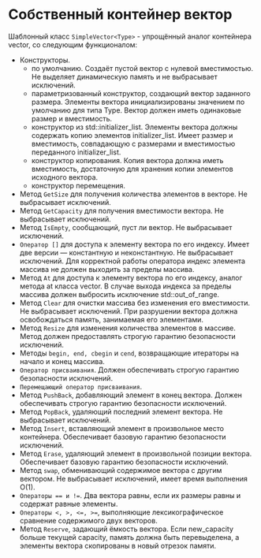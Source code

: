 # Собственный контейнер вектор
Шаблонный класс `SimpleVector<Type>` - упрощённый аналог контейнера vector, со следующим функционалом:
* Конструкторы.
  - по умолчанию. Создаёт пустой вектор с нулевой вместимостью. Не выделяет динамическую память и не выбрасывает исключений.
  - параметризованный конструктор, создающий вектор заданного размера. Элементы вектора инициализированы значением по умолчанию для типа Type. Вектор должен иметь одинаковые размер и вместимость. 
  - конструктор из std::initializer_list. Элементы вектора должны содержать копию элементов initializer_list. Имеет размер и вместимость, совпадающую с размерами и вместимостью переданного initializer_list.
  - конструктор копирования. Копия вектора должна иметь вместимость, достаточную для хранения копии элементов исходного вектора.
  - конструктор перемещения.
* Метод `GetSize` для получения количества элементов в векторе. Не выбрасывает исключений.
* Метод `GetCapacity` для получения вместимости вектора. Не выбрасывает исключений.
* Метод `IsEmpty`, сообщающий, пуст ли вектор. Не выбрасывает исключений.
* `Оператор []` для доступа к элементу вектора по его индексу. Имеет две версии — константную и неконстантную. Не выбрасывает исключений. Для корректной работы оператора индекс элемента массива не должен выходить за пределы массива.
* Метод `At` для доступа к элементу вектора по его индексу, аналог метода at класса vector. В случае выхода индекса за пределы массива должен выбросить исключение std::out_of_range.
* Метод `Clear` для очистки массива без изменения его вместимости. Не выбрасывает исключений. При разрушении вектора должна освобождаться память, занимаемая его элементами.
* Метод `Resize` для изменения количества элементов в массиве. Метод должен предоставлять строгую гарантию безопасности исключений.
* Методы `begin, end, cbegin` и `cend`, возвращающие итераторы на начало и конец массива.
* `Оператор присваивания`. Должен обеспечивать строгую гарантию безопасности исключений.
* `Перемещающий оператор присваивания`.
* Метод `PushBack`, добавляющий элемент в конец вектора. Должен обеспечивать строгую гарантию безопасности исключений.
* Метод `PopBack`, удаляющий последний элемент вектора. Не выбрасывает исключений.
* Метод `Insert`, вставляющий элемент в произвольное место контейнера. Обеспечивает базовую гарантию безопасности исключений.
* Метод `Erase`, удаляющий элемент в произвольной позиции вектора. Обеспечивает базовую гарантию безопасности исключений.
* Метод `swap`, обменивающий содержимое вектора с другим вектором. Не выбрасывает исключений, имеет время выполнения O(1).
* `Операторы == и !=`. Два вектора равны, если их размеры равны и содержат равные элементы.
* `Операторы <, >, <=, >=`, выполняющие лексикографическое сравнение содержимого двух векторов.
* Метод `Reserve`, задающий ёмкость вектора. Если new_capacity больше текущей capacity, память должна быть перевыделена, а элементы вектора скопированы в новый отрезок памяти.
